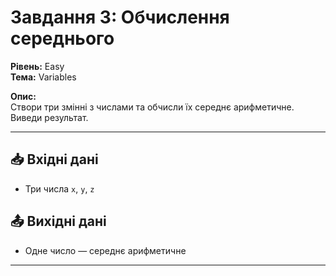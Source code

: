# Завдання 3: Обчислення середнього

**Рівень:** Easy  
**Тема:** Variables  

**Опис:**  
Створи три змінні з числами та обчисли їх середнє арифметичне. Виведи результат.

---

## 📥 Вхідні дані
- Три числа `x`, `y`, `z`

## 📤 Вихідні дані
- Одне число — середнє арифметичне

---
